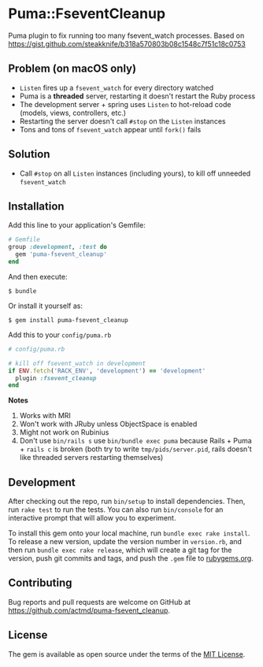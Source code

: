 # Puma::FseventCleanup

Puma plugin to fix running too many fsevent_watch processes.
Based on https://gist.github.com/steakknife/b318a570803b08c1548c7f51c18c0753

## Problem (on macOS only)

- `Listen` fires up a `fsevent_watch` for every directory watched
- Puma is a **threaded** server, restarting it doesn't restart the Ruby process
- The development server + spring uses `Listen` to hot-reload code (models, views, controllers, etc.)
- Restarting the server doesn't call `#stop` on the `Listen` instances
- Tons and tons of `fsevent_watch` appear until `fork()` fails


## Solution

- Call `#stop` on all `Listen` instances (including yours), to kill off unneeded `fsevent_watch`


## Installation

Add this line to your application's Gemfile:

```ruby
# Gemfile
group :development, :test do
  gem 'puma-fsevent_cleanup'
end
```
And then execute:

    $ bundle

Or install it yourself as:

    $ gem install puma-fsevent_cleanup

Add this to your `config/puma.rb`

```ruby
# config/puma.rb

# kill off fsevent_watch in development
if ENV.fetch('RACK_ENV', 'development') == 'development'
  plugin :fsevent_cleanup
end
```

**Notes**

1. Works with MRI
1. Won't work with JRuby unless ObjectSpace is enabled
1. Might not work on Rubinius
1. Don't use `bin/rails s` use `bin/bundle exec puma` because Rails + Puma + `rails c` is broken (both try to write `tmp/pids/server.pid`, rails doesn't like threaded servers restarting themselves)


## Development

After checking out the repo, run `bin/setup` to install dependencies. Then, run `rake test` to run the tests. You can also run `bin/console` for an interactive prompt that will allow you to experiment.

To install this gem onto your local machine, run `bundle exec rake install`. To release a new version, update the version number in `version.rb`, and then run `bundle exec rake release`, which will create a git tag for the version, push git commits and tags, and push the `.gem` file to [rubygems.org](https://rubygems.org).

## Contributing

Bug reports and pull requests are welcome on GitHub at https://github.com/actmd/puma-fsevent_cleanup.


## License

The gem is available as open source under the terms of the [MIT License](http://opensource.org/licenses/MIT).

